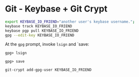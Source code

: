 # Git - Keybase + Git Crypt

```bash
export KEYBASE_IO_FRIEND="another user's keybase username.";
keybase track KEYBASE_IO_FRIEND
keybase pgp pull KEYBASE_IO_FRIEND
gpg --edit-key KEYBASE_IO_FRIEND
```

At the `gpg` prompt, invoke `lsign` and `save:

```gpg
gpg> lsign
```

```gpg
gpg> save
```

```bash
git-crypt add-gpg-user KEYBASE_IO_FRIEND
```
